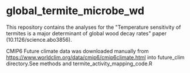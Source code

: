 # global_termite_microbe_wd
This repository contains the analyses for the "Temperature sensitivity of termites is a major determinant of global wood decay rates" paper (10.1126/science.abo3856).

CMIP6 Future climate data was downloaded manually from https://www.worldclim.org/data/cmip6/cmip6climate.html into future_clim directory.See methods and termite_activity_mapping_code.R
